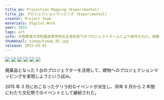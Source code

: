 ```yaml
---
title_en: Projection Mapping (Experimental)
title_ja: プロジェクションマッピング (Experimental)
creator: Project Team
materials: Digital Work
year: 2015
tags: art
info: 大阪教育大学附属高等学校天王寺校舎でのプロジェクトチームにより制作された。映像制作とキャリブレーションソフトウェアの開発を担当。
thumbnail: himap/himap_01.jpg
release: 2015-03-01
---
```


![](himap/himap_00.jpg)
![](himap/himap_01.jpg)
![](himap/himap_02.jpg)
![](himap/himap_03.jpg)
![](himap/himap_04.jpg)
![](himap/himap_05.jpg)

廃棄品となった 1 台のプロジェクターを活用して、建物へのプロジェクションマッピングを実現しようという試み。

2015 年 3 月におこなったゲリラ的なイベントが派生し、同年 8 月から 2 年間にわたり文化祭でのイベントとして継続された。
